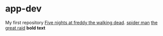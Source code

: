 # app-dev
My first repository
[Five nights at freddy ](https://en.wikipedia.org/wiki/Five_Nights_at_Freddy%27s)
[the walking dead](https://en.wikipedia.org/wiki/The_Walking_Dead_(TV_series)).
[spider man](https://en.wikipedia.org/wiki/Spider-Man)
[the great raid](https://en.wikipedia.org/wiki/The_Great_Raid)
**bold text**
